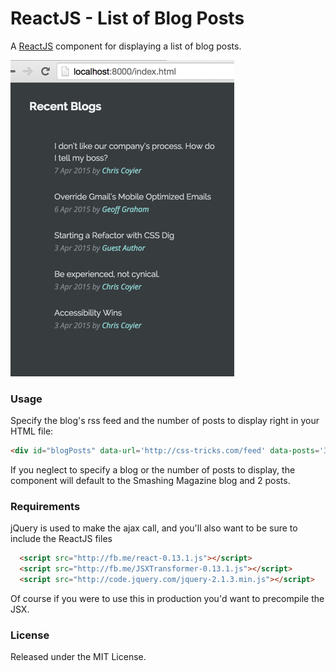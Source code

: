 # ReactJS - List of Blog Posts

A [ReactJS](https://facebook.github.io/react/) component for displaying a list of blog posts.

![](images/blogposts.png)


### Usage

Specify the blog's rss feed and the number of posts to display right in your HTML file:

```HTML
<div id="blogPosts" data-url='http://css-tricks.com/feed' data-posts='3'></div>
```

If you neglect to specify a blog or the number of posts to display, the component will default to the Smashing Magazine blog and 2 posts.

### Requirements

jQuery is used to make the ajax call, and you'll also want to be sure to include the ReactJS files

```HTML
  <script src="http://fb.me/react-0.13.1.js"></script>
  <script src="http://fb.me/JSXTransformer-0.13.1.js"></script>
  <script src="http://code.jquery.com/jquery-2.1.3.min.js"></script>
```

Of course if you were to use this in production you'd want to precompile the JSX.

### License

Released under the MIT License.